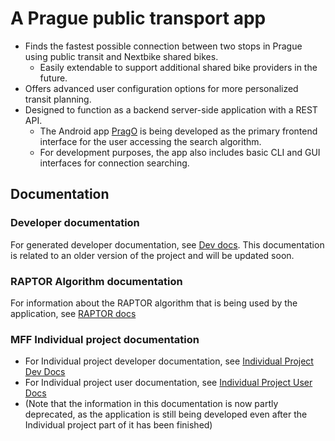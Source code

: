 # A Prague public transport app
- Finds the fastest possible connection between two stops in Prague using public transit and Nextbike shared bikes.
    - Easily extendable to support additional shared bike providers in the future.
- Offers advanced user configuration options for more personalized transit planning.
- Designed to function as a backend server-side application with a REST API.
    - The Android app [PragO](https://github.com/matejsubrt/PragO) is being developed as the primary frontend interface for the user accessing the search algorithm.
    - For development purposes, the app also includes basic CLI and GUI interfaces for connection searching.



## Documentation

### Developer documentation

For generated developer documentation, see [Dev docs](https://matejsubrt.github.io/RAPTOR-router/html/index.html). This documentation is related to an older version of the project and will be updated soon.

### RAPTOR Algorithm documentation

For information about the RAPTOR algorithm that is being used by the application, see [RAPTOR docs](https://www.microsoft.com/en-us/research/wp-content/uploads/2012/01/raptor_alenex.pdf)


### MFF Individual project documentation

- For Individual project developer documentation, see [Individual Project Dev Docs](docs/individual_project/developer.md)
- For Individual project user documentation, see [Individual Project User Docs](docs/individual_project/user.md)
- (Note that the information in this documentation is now partly deprecated, as the application is still being developed even after the Individual project part of it has been finished)